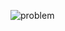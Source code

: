 ![problem](https://github.com/sathiiii/codeBase/blob/master/codeBase/moraXtreme%20Past%20Problems/moraXtreme3.0/Save%20the%20cities/problem.jpg)
